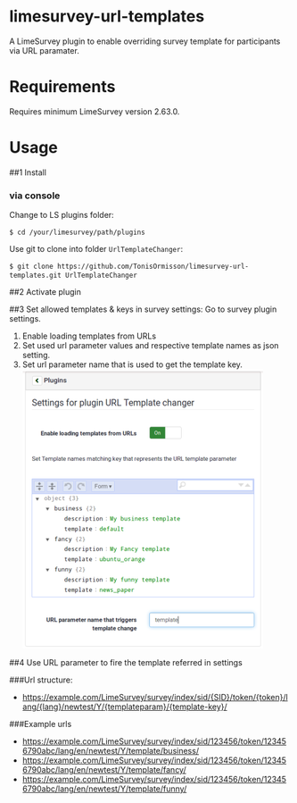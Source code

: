 # limesurvey-url-templates

A LimeSurvey plugin to enable overriding survey template for participants via URL paramater.

# Requirements
Requires minimum LimeSurvey version 2.63.0.

# Usage
##1 Install 

### via console

Change to LS plugins folder:
```
$ cd /your/limesurvey/path/plugins
```
Use git to clone into folder `UrlTemplateChanger`:
```
$ git clone https://github.com/TonisOrmisson/limesurvey-url-templates.git UrlTemplateChanger
```


##2 Activate plugin

##3 Set allowed templates & keys in survey settings:
Go to survey plugin settings.

1. Enable loading templates from URLs
2. Set used url parameter values and respective template names as json setting.
3. Set url parameter name that is used to get the template key.
![example settings](images/limesurvey-url-templates.png)

##4 Use URL parameter to fire the template referred in settings

###Url structure:
* <https://example.com/LimeSurvey/survey/index/sid/{SID}/token/{token}/lang/{lang}/newtest/Y/{templateparam}/{template-key}/>

###Example urls
* <https://example.com/LimeSurvey/survey/index/sid/123456/token/123456790abc/lang/en/newtest/Y/template/business/>
* <https://example.com/LimeSurvey/survey/index/sid/123456/token/123456790abc/lang/en/newtest/Y/template/fancy/>
* <https://example.com/LimeSurvey/survey/index/sid/123456/token/123456790abc/lang/en/newtest/Y/template/funny/>
